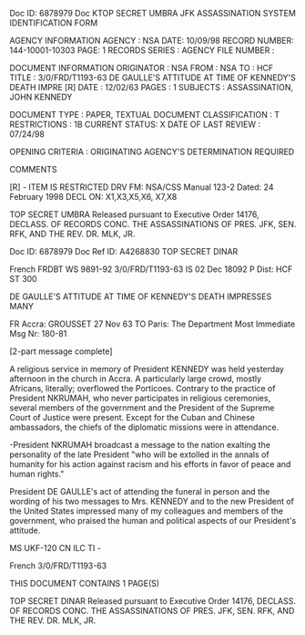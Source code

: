 Doc ID: 6878979 Doc KTOP SECRET UMBRA
JFK ASSASSINATION SYSTEM
IDENTIFICATION FORM

AGENCY INFORMATION
AGENCY : NSA DATE: 10/09/98
RECORD NUMBER: 144-10001-10303 PAGE: 1
RECORDS SERIES :
AGENCY FILE NUMBER :

DOCUMENT INFORMATION
ORIGINATOR : NSA
FROM : NSA
TO : HCF
TITLE :
3/0/FRD/T1193-63 DE GAULLE'S ATTITUDE AT TIME OF KENNEDY'S DEATH IMPRE [R]
DATE : 12/02/63
PAGES : 1
SUBJECTS :
ASSASSINATION, JOHN KENNEDY

DOCUMENT TYPE : PAPER, TEXTUAL DOCUMENT
CLASSIFICATION : T
RESTRICTIONS : 1B
CURRENT STATUS: X
DATE OF LAST REVIEW : 07/24/98

OPENING CRITERIA :
ORIGINATING AGENCY'S DETERMINATION REQUIRED

COMMENTS

[R] - ITEM IS RESTRICTED DRV FM: NSA/CSS Manual 123-2
Dated: 24 February 1998
DECL ON: X1,X3,X5,X6, X7,X8

TOP SECRET UMBRA
Released pursuant to Executive Order 14176, DECLASS. OF RECORDS CONC. THE ASSASSINATIONS OF PRES. JFK, SEN.
RFK, AND THE REV. DR. MLK, JR.

Doc ID: 6878979 Doc Ref ID: A4268830
TOP SECRET DINAR

French FRDBT WS 9891-92 3/0/FRD/T1193-63
IS 02 Dec 18092 P
Dist: HCF
ST 300

DE GAULLE'S ATTITUDE AT TIME OF KENNEDY'S DEATH IMPRESSES MANY

FR Accra: GROUSSET 27 Nov 63
TO Paris: The Department Most Immediate
Msg Nr: 180-81

[2-part message complete]

A religious service in memory of President KENNEDY was held
yesterday afternoon in the church in Accra. A particularly large
crowd, mostly Africans, literally; overflowed the Porticoes.
Contrary to the practice of President NKRUMAH, who never
participates in religious ceremonies, several members of the
government and the President of the Supreme Court of Justice were
present. Except for the Cuban and Chinese ambassadors, the chiefs
of the diplomatic missions were in attendance.

-President NKRUMAH broadcast a message to the nation exalting
the personality of the late President "who will be extolled in the
annals of humanity for his action against racism and his efforts
in favor of peace and human rights."

President DE GAULLE's act of attending the funeral in person
and the wording of his two messages to Mrs. KENNEDY and to the
new President of the United States impressed many of my colleagues
and members of the government, who praised the human and political
aspects of our President's attitude.

MS UKF-120 CN ILC TI -

French 3/0/FRD/T1193-63

THIS DOCUMENT CONTAINS 1 PAGE(S)

TOP SECRET DINAR
Released pursuant to Executive Order 14176, DECLASS. OF RECORDS CONC. THE ASSASSINATIONS OF PRES. JFK, SEN.
RFK, AND THE REV. DR. MLK, JR.
